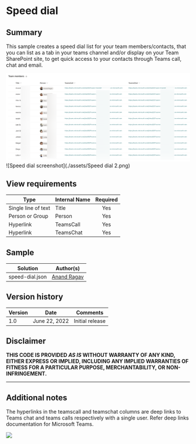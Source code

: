 # Speed dial

## Summary
This sample creates a speed dial list for your team members/contacts, that you can list as a tab in your teams channel and/or display on your Team SharePoint site, to get quick access to your contacts through Teams call, chat and email.

![screenshot of the sample](./assets/screenshot.png)
![Speed dial screenshot](./assets/Speed dial 2.png)

## View requirements

|Type|Internal Name|Required|
|---|---|:---:|
|Single line of text|Title|Yes|
|Person or Group|Person|Yes|
|Hyperlink|TeamsCall|Yes|
|Hyperlink|TeamsChat|Yes|

## Sample

Solution|Author(s)
--------|---------
speed-dial.json | [Anand Ragav](https://github.com/anandragav)

## Version history

Version|Date|Comments
-------|----|--------
1.0|June 22, 2022|Initial release

## Disclaimer
**THIS CODE IS PROVIDED *AS IS* WITHOUT WARRANTY OF ANY KIND, EITHER EXPRESS OR IMPLIED, INCLUDING ANY IMPLIED WARRANTIES OF FITNESS FOR A PARTICULAR PURPOSE, MERCHANTABILITY, OR NON-INFRINGEMENT.**

---

## Additional notes
The hyperlinks in the teamscall and teamschat columns are deep links to Teams chat and teams calls respectively with a single user. Refer deep links documentation for Microsoft Teams. 

<img src="https://pnptelemetry.azurewebsites.net/list-formatting/view-samples/speed-dial" />